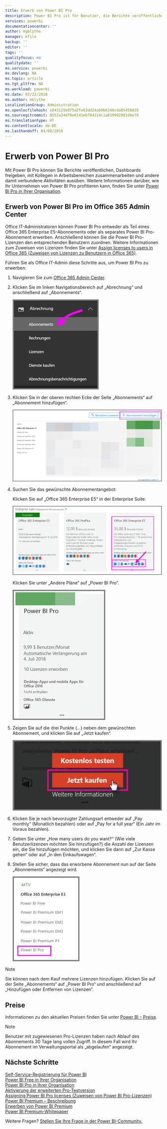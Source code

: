 ```yaml
---
title: Erwerb von Power BI Pro
description: Power BI Pro ist für Benutzer, die Berichte veröffentlichen, Dashboards freigeben, mit Kollegen in Arbeitsbereichen zusammenarbeiten und andere damit verbundene Aktivitäten ausüben.
services: powerbi
documentationcenter: ''
author: mgblythe
manager: kfile
backup: ''
editor: ''
tags: ''
qualityfocus: no
qualitydate: ''
ms.service: powerbi
ms.devlang: NA
ms.topic: article
ms.tgt_pltfrm: NA
ms.workload: powerbi
ms.date: 03/22/2018
ms.author: mblythe
LocalizationGroup: Administration
ms.openlocfilehash: c843125b875a2fe63dd24ab9b6346cda85456835
ms.sourcegitcommit: 8552a34df8e6141eb704314c1a019992901d6e78
ms.translationtype: HT
ms.contentlocale: de-DE
ms.lasthandoff: 04/08/2018
---
```

# <a name="purchasing-power-bi-pro"></a>Erwerb von Power BI Pro

Mit Power BI Pro können Sie Berichte veröffentlichen, Dashboards freigeben, mit Kollegen in Arbeitsbereichen zusammenarbeiten und andere damit verbundene Aktivitäten ausüben. Weitere Informationen darüber, wie Ihr Unternehmen von Power BI Pro profitieren kann, finden Sie unter [Power BI Pro in Ihrer Organisation](service-admin-power-bi-pro-in-your-organization.md).

## <a name="purchasing-power-bi-pro-through-office-365-admin-center"></a>Erwerb von Power BI Pro im Office 365 Admin Center

Office IT-Administratoren können Power BI Pro entweder als Teil eines Office 365 Enterprise E5-Abonnements oder als separates Power BI Pro-Abonnement erwerben. Anschließend können Sie die Power BI Pro-Lizenzen den entsprechenden Benutzern zuordnen. Weitere Informationen zum Zuweisen von Lizenzen finden Sie unter [Assign licenses to users in Office 365 (Zuweisen von Lizenzen zu Benutzern in Office 365)](https://support.office.com/en-us/article/assign-licenses-to-users-in-office-365-for-business-997596b5-4173-4627-b915-36abac6786dc?ui=en-US&rs=en-US&ad=US).

Führen Sie als Office IT-Admin diese Schritte aus, um Power BI Pro zu erwerben:

1. Navigieren Sie zum [Office 365 Admin Center](https://portal.office.com/adminportal/home#/homepage).
2. Klicken Sie im linken Navigationsbereich auf „Abrechnung“ und anschließend auf „Abonnements“.

    ![Navigationsbereich](media/service-admin-purchasing-power-bi-pro/service-purchasing-power-bi-pro/service-purchasing-power-bi-pro-01.png)

3. Klicken Sie in der oberen rechten Ecke der Seite „Abonnements“ auf „Abonnement hinzufügen“.

    ![Abonnement](media/service-admin-purchasing-power-bi-pro/service-purchasing-power-bi-pro/service-purchasing-power-bi-pro-02.png)

4. Suchen Sie das gewünschte Abonnementangebot:

    Klicken Sie auf „Office 365 Enterprise E5“ in der Enterprise Suite.

    ![Office-E5-Abonnement](media/service-admin-purchasing-power-bi-pro/service-purchasing-power-bi-pro/service-purchasing-power-bi-pro-03.png)

    Klicken Sie unter „Andere Pläne“ auf „Power BI Pro“.

    ![PBI-Abonnement](media/service-admin-purchasing-power-bi-pro/service-purchasing-power-bi-pro/service-purchasing-power-bi-pro-04.png)

5. Zeigen Sie auf die drei Punkte (...) neben dem gewünschten Abonnement, und klicken Sie auf „Jetzt kaufen“.

    ![Jetzt kaufen](media/service-admin-purchasing-power-bi-pro/service-purchasing-power-bi-pro/service-purchasing-power-bi-pro-05.png)

6. Klicken Sie je nach bevorzugter Zahlungsart entweder auf „Pay monthly“ (Monatlich bezahlen) oder auf „Pay for a full year“ (Ein Jahr im Voraus bezahlen).
7. Geben Sie unter „How many users do you want?“ (Wie viele Benutzerlizenzen möchten Sie hinzufügen?) die Anzahl der Lizenzen ein, die Sie hinzufügen möchten, und klicken Sie dann auf „Zur Kasse gehen“ oder auf „In den Einkaufswagen“.
8. Stellen Sie sicher, dass das erworbene Abonnement nun auf der Seite „Abonnements“ angezeigt wird.

   ![Erworbenes Abonnement](media/service-admin-purchasing-power-bi-pro/service-purchasing-power-bi-pro/service-purchasing-power-bi-pro-06.png)

> [!NOTE]
> Sie können nach dem Kauf mehrere Lizenzen hinzufügen. Klicken Sie auf der Seite „Abonnements“ auf „Power BI Pro“ und anschließend auf „Hinzufügen oder Entfernen von Lizenzen“.
>

## <a name="pricing"></a>Preise

Informationen zu den aktuellen Preisen finden Sie unter [Power BI – Preise](https://powerbi.microsoft.com/en-us/pricing/).

> [!NOTE]
> Benutzer mit zugewiesenen Pro-Lizenzen haben nach Ablauf des Abonnements 30 Tage lang vollen Zugriff. In diesem Fall wird Ihr Abonnement im Verwaltungsportal als „abgelaufen“ angezeigt.
>

## <a name="next-steps"></a>Nächste Schritte
[Self-Service-Registrierung für Power BI](service-admin-signing-up-for-power-bi-with-a-new-office-365-trial.md)
<br/>
[Power BI Free in Ihrer Organisation](service-admin-service-free-in-your-organization.md)
<br/>
[Power BI Pro in Ihrer Organisation](service-admin-power-bi-pro-in-your-organization.md)
<br/>
[Aktivierung der erweiterten Pro-Testversion](service-extended-pro-trial.md)
<br/>
[Assigning Power BI Pro licenses (Zuweisen von Power BI Pro-Lizenzen)](service-admin-assigning-power-bi-pro-licenses.md)
<br/>
[Power BI Premium – Beschreibung](service-admin-premium-manage.md)
<br/>
[Erwerben von Power BI Premium](service-admin-premium-purchase.md)
<br/>
[Power BI Premium-Whitepaper](https://aka.ms/pbipremiumwhitepaper)

Weitere Fragen? [Stellen Sie Ihre Frage in der Power BI-Community.](https://community.powerbi.com/)
